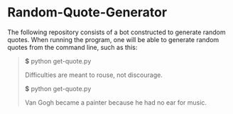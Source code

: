 # Random-Quote-Generator

The following repository consists of a bot constructed to generate random quotes. When running the program, one will be able to generate random quotes from the command line, such as this:
> **$** python get-quote.py
> 
> Difficulties are meant to rouse, not discourage. 
> 
> **$** python get-quote.py
> 
> Van Gogh became a painter because he had no ear for music. 

